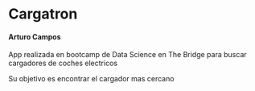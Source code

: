 # Cargatron
#### Arturo Campos

App realizada en bootcamp de Data Science en The Bridge para buscar cargadores de coches electricos

Su objetivo es encontrar el cargador mas cercano